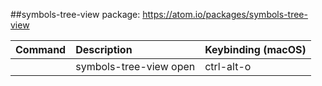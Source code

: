 ##symbols-tree-view package: https://atom.io/packages/symbols-tree-view

| Command | Description            | Keybinding (macOS) |
|:--------|:-----------------------|:-------------------|
|         | symbols-tree-view open | ctrl-alt-o         |
